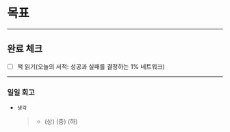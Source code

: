 # 목표

---

## 완료 체크

- [ ] 책 읽기(오늘의 서적: 성공과 실패를 결정하는 1% 네트워크)

---

### 일일 회고

- `생각`
  > - (상) (중) (하)
